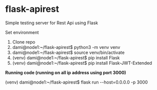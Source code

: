 # flask-apirest
Simple testing server for Rest Api using Flask

Set environment 
1. Clone repo
2. dami@node1:~/flask-apirest$ python3 -m venv venv
3. dami@node1:~/flask-apirest$ source venv/bin/activate
4. (venv) dami@node1:~/flask-apirest$ pip install Flask
5. (venv) dami@node1:~/flask-apirest$ pip install Flask-JWT-Extended

**Running code (running on all ip address using port 3000)**

(venv) dami@node1:~/flask-apirest$ flask run --host=0.0.0.0 -p 3000

